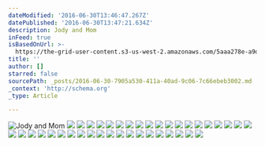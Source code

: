 ```yaml
---
dateModified: '2016-06-30T13:46:47.267Z'
datePublished: '2016-06-30T13:47:21.634Z'
description: Jody and Mom
inFeed: true
isBasedOnUrl: >-
  https://the-grid-user-content.s3-us-west-2.amazonaws.com/5aaa278e-a9dd-4f9b-ada8-7867d4f46a83.jpg
title: ''
author: []
starred: false
sourcePath: _posts/2016-06-30-7905a530-411a-40ad-9c06-7c66ebeb3002.md
_context: 'http://schema.org'
_type: Article

---
```

![Jody and Mom](https://the-grid-user-content.s3-us-west-2.amazonaws.com/5aaa278e-a9dd-4f9b-ada8-7867d4f46a83.jpg)
![](https://imgflo.herokuapp.com/graph/vahj1ThiexotieMo/3b17aa13a5bc86dfb4518838d26c70f7/croprotate.jpg?cropheight=1944&cropwidth=2592&degrees=-180&input=https://the-grid-user-content.s3-us-west-2.amazonaws.com/13ea7e63-4b7a-43d8-a78b-58350a249992.jpg&x=0&y=0)
![](https://imgflo.herokuapp.com/graph/vahj1ThiexotieMo/940eb9b3ac0d328d27aafe4892f939f6/croprotate.jpg?cropheight=1944&cropwidth=2592&degrees=-180&input=https://the-grid-user-content.s3-us-west-2.amazonaws.com/f460cd9d-3f2b-46c9-9500-dd3a6ddcf366.jpg&x=0&y=0)
![](https://the-grid-user-content.s3-us-west-2.amazonaws.com/41d737ad-66c8-4e51-88c6-b2cbfa1edeac.jpg)
![](https://the-grid-user-content.s3-us-west-2.amazonaws.com/a9075ede-f3ba-4bc9-8fba-54789c1f3b93.jpg)
![](https://the-grid-user-content.s3-us-west-2.amazonaws.com/478373fb-af95-443c-b83d-e9073b96c4b5.jpg)
![](https://imgflo.herokuapp.com/graph/vahj1ThiexotieMo/893f8c713359a1bc7414814d2ab61e9c/croprotate.jpg?cropheight=2592&cropwidth=1944&degrees=-270&input=https://the-grid-user-content.s3-us-west-2.amazonaws.com/3c57ecbf-5a4a-4712-8926-c2f0d9d81489.jpg&x=0&y=0)
![](https://the-grid-user-content.s3-us-west-2.amazonaws.com/b4a21efa-7bcf-4666-aa86-bc814ea977ea.jpg)
![](https://the-grid-user-content.s3-us-west-2.amazonaws.com/c6a1fbdd-aac0-4542-a3e8-1c0431ef4ba4.jpg)
![](https://the-grid-user-content.s3-us-west-2.amazonaws.com/4f4c083b-c932-49f9-8e53-f83ba0da6cd9.jpg)
![](https://the-grid-user-content.s3-us-west-2.amazonaws.com/9399b154-d439-4882-a24a-751f9349b0ce.jpg)
![](https://imgflo.herokuapp.com/graph/vahj1ThiexotieMo/8d1edfeffa399002a215536adf4ffac7/croprotate.jpg?cropheight=2592&cropwidth=1944&degrees=-270&input=https://the-grid-user-content.s3-us-west-2.amazonaws.com/1f0a1a24-d0e4-4a3c-8bbe-9fec3779dc04.jpg&x=0&y=0)
![](https://the-grid-user-content.s3-us-west-2.amazonaws.com/16df9eb5-f788-4dfb-92e7-7ecddceddc5b.jpg)
![](https://the-grid-user-content.s3-us-west-2.amazonaws.com/e6984070-2376-4a3a-97d0-eb19eee5dba0.jpg)
![](https://the-grid-user-content.s3-us-west-2.amazonaws.com/4602a7d1-e97b-4629-b1a2-ad47957a5094.jpg)
![](https://imgflo.herokuapp.com/graph/vahj1ThiexotieMo/5f6121ffa93d73874ab91d66b26df77a/croprotate.jpg?cropheight=5312&cropwidth=2988&degrees=-90&input=https://the-grid-user-content.s3-us-west-2.amazonaws.com/651e7369-5cf4-42dc-9678-430ef8284d75.jpg&x=0&y=0)
![](https://the-grid-user-content.s3-us-west-2.amazonaws.com/3399734f-5d0d-4f34-8961-612de8f64b03.jpg)
![](https://the-grid-user-content.s3-us-west-2.amazonaws.com/1bb81552-fb8b-4764-84fc-1439968a2684.jpg)
![](https://imgflo.herokuapp.com/graph/vahj1ThiexotieMo/5f7df352939f5c1dba1c66ffe8ce0da6/croprotate.jpg?cropheight=5312&cropwidth=2988&degrees=-90&input=https://the-grid-user-content.s3-us-west-2.amazonaws.com/dd21e245-c58c-4e92-b236-86ea4993039e.jpg&x=0&y=0)
![](https://imgflo.herokuapp.com/graph/vahj1ThiexotieMo/2487b64fc4dc264ed85ab1dd47e403f6/croprotate.jpg?cropheight=5312&cropwidth=2988&degrees=-90&input=https://the-grid-user-content.s3-us-west-2.amazonaws.com/57f8cee2-b8bd-4727-8027-03f5d71d1ef6.jpg&x=0&y=0)
![](https://the-grid-user-content.s3-us-west-2.amazonaws.com/c1ff2132-c5aa-458f-85c2-0574b47c5998.jpg)
![](https://the-grid-user-content.s3-us-west-2.amazonaws.com/9a46ca61-0b7b-451b-b67d-c348d75798dd.jpg)
![](https://the-grid-user-content.s3-us-west-2.amazonaws.com/d9077d0d-2130-41d2-8d0e-3359e4b779ad.jpg)
![](https://the-grid-user-content.s3-us-west-2.amazonaws.com/2183a29a-3247-4e86-aefc-9314daa5a925.jpg)
![](https://the-grid-user-content.s3-us-west-2.amazonaws.com/ae9d706b-ee80-41d9-9983-5257189cb2bd.jpg)
![](https://imgflo.herokuapp.com/graph/vahj1ThiexotieMo/80e5f1422a67eafb3e974cb01061d7a4/croprotate.jpg?cropheight=5312&cropwidth=2988&degrees=-90&input=https://the-grid-user-content.s3-us-west-2.amazonaws.com/49c4aa56-b7ea-4197-bbec-cf71342948de.jpg&x=0&y=0)
![](https://the-grid-user-content.s3-us-west-2.amazonaws.com/ac05e4f5-b516-4dfd-ac40-e71806abb55f.jpg)
![](https://the-grid-user-content.s3-us-west-2.amazonaws.com/fa8e9e13-cddb-4629-8d81-7259669d5277.jpg)
![](https://the-grid-user-content.s3-us-west-2.amazonaws.com/29fb7193-93b2-447d-a034-a1ce8e5d422e.jpg)
![](https://the-grid-user-content.s3-us-west-2.amazonaws.com/1bf6f454-9736-487b-9895-58b455fa6838.jpg)
![](https://the-grid-user-content.s3-us-west-2.amazonaws.com/ceb4a44c-903d-463c-9965-c02129f20931.jpg)
![](https://imgflo.herokuapp.com/graph/vahj1ThiexotieMo/a48fda360eb8acddd047623c29193549/croprotate.jpg?cropheight=5312&cropwidth=2988&degrees=-90&input=https://the-grid-user-content.s3-us-west-2.amazonaws.com/5dfaccf6-f5d4-4dfd-afa3-8a96cdfa63ae.jpg&x=0&y=0)
![](https://imgflo.herokuapp.com/graph/vahj1ThiexotieMo/066250fc2e40b7f49ce19b761382713b/croprotate.jpg?cropheight=5312&cropwidth=2988&degrees=-90&input=https://the-grid-user-content.s3-us-west-2.amazonaws.com/5131f921-c8da-48e4-988d-c05897c138f1.jpg&x=0&y=0)
![](https://the-grid-user-content.s3-us-west-2.amazonaws.com/2e7da301-33c7-4187-8a3d-628582a137b2.jpg)
![](https://the-grid-user-content.s3-us-west-2.amazonaws.com/70730c58-112c-4761-bceb-318d1792bf7e.jpg)
![](https://imgflo.herokuapp.com/graph/vahj1ThiexotieMo/5ff0a8de0a4dec772ddcf73a3622f2bf/croprotate.jpg?cropheight=5312&cropwidth=2988&degrees=-90&input=https://the-grid-user-content.s3-us-west-2.amazonaws.com/bb881255-8abe-4314-9dda-5accf851ce6a.jpg&x=0&y=0)
![](https://imgflo.herokuapp.com/graph/vahj1ThiexotieMo/af54676fdcac9a574e292934fa0546d8/croprotate.jpg?cropheight=5312&cropwidth=2988&degrees=-90&input=https://the-grid-user-content.s3-us-west-2.amazonaws.com/86ba6f1d-5a21-487f-b186-25a5c3159fbb.jpg&x=0&y=0)
![](https://the-grid-user-content.s3-us-west-2.amazonaws.com/bb653b95-de49-44c0-845a-56001aa10e26.jpg)
![](https://imgflo.herokuapp.com/graph/vahj1ThiexotieMo/b024eac909e5a45e58f0ec45580da3fe/croprotate.jpg?cropheight=2988&cropwidth=5312&degrees=-180&input=https://the-grid-user-content.s3-us-west-2.amazonaws.com/5031b63a-c6d8-43ff-a509-1abeb2854168.jpg&x=0&y=0)
![](https://the-grid-user-content.s3-us-west-2.amazonaws.com/7ff4dd5c-04dd-4650-a9e2-583f52014127.jpg)